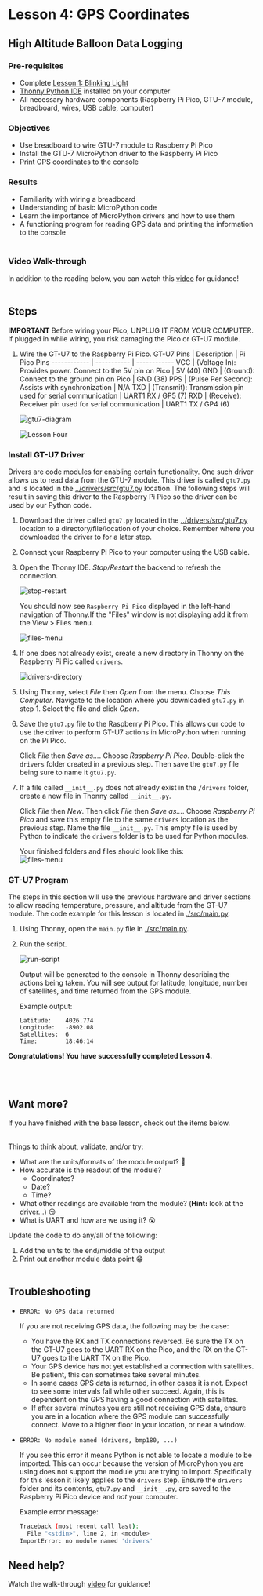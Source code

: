 # Lesson 4: GPS Coordinates

## High Altitude Balloon Data Logging

### Pre-requisites
* Complete [Lesson 1: Blinking Light](../lesson1/README.md)
* [Thonny Python IDE](https://thonny.org/) installed on your computer
* All necessary hardware components (Raspberry Pi Pico, GTU-7 module, breadboard, wires, USB cable, computer)

### Objectives
* Use breadboard to wire GTU-7 module to Raspberry Pi Pico
* Install the GTU-7 MicroPython driver to the Raspberry Pi Pico
* Print GPS coordinates to the console

### Results
* Familiarity with wiring a breadboard
* Understanding of basic MicroPython code
* Learn the importance of MicroPython drivers and how to use them
* A functioning program for reading GPS data and printing the information to the console<br><br>

### Video Walk-through
In addition to the reading below, you can watch this [video](videos/Lesson4.mp4?raw=true) for guidance!
<br><br>

## Steps

  **IMPORTANT** Before wiring your Pico, UNPLUG IT FROM YOUR COMPUTER. If plugged in while wiring, you risk damaging the Pico or GT-U7 module.

1. Wire the GT-U7 to the Raspberry Pi Pico.
    GT-U7 Pins | Description | Pi Pico Pins
    ------------ | ----------- | ------------
    VCC          | (Voltage In): Provides power. Connect to the 5V pin on Pico | 5V (40)
    GND          | (Ground): Connect to the ground pin on Pico | GND (38)
    PPS          | (Pulse Per Second): Assists with synchronization | N/A
    TXD          | (Transmit): Transmission pin used for serial communication | UART1 RX / GP5 (7)
    RXD          | (Receive): Receiver pin used for serial communication | UART1 TX / GP4 (6)

    ![gtu7-diagram](./docs/images/pi-pico-gtu7.png)

    ![Lesson Four](./docs/images/WireUp.jpg)

### Install GT-U7 Driver

Drivers are code modules for enabling certain functionality. One such driver allows us to read data from the GTU-7 module. This driver is called `gtu7.py` and is located in the [../drivers/src/gtu7.py](../drivers/src/gtu7.py) location. The following steps will result in saving this driver to the Raspberry Pi Pico so the driver can be used by our Python code.

1. Download the driver called `gtu7.py` located in the [../drivers/src/gtu7.py](../drivers/src/gtu7.py) location to a directory/file/location of your choice. Remember where you downloaded the driver to for a later step.

1. Connect your Raspberry Pi Pico to your computer using the USB cable.

1. Open the Thonny IDE. _Stop/Restart_ the backend to refresh the connection.

    ![stop-restart](./docs/images/thonny-1.png)

    You should now see `Raspberry Pi Pico` displayed in the left-hand navigation of Thonny.If the "Files" window is not displaying add it from the View > Files menu.

    ![files-menu](./docs/images/FilesView.jpg)

1. If one does not already exist, create a new directory in Thonny on the Raspberry Pi Pic called `drivers`.
    
    ![drivers-directory](./docs/images/thonny-2.png)

1. Using Thonny, select _File_ then _Open_ from the menu. Choose _This Computer_. Navigate to the location where you downloaded `gtu7.py` in step 1. Select the file and click _Open_.

1. Save the `gtu7.py` file to the Raspberry Pi Pico. This allows our code to use the driver to perform GT-U7 actions in MicroPython when running on the Pi Pico. 

    Click _File_ then _Save as..._. Choose _Raspberry Pi Pico_. Double-click the `drivers` folder created in a previous step. Then save the `gtu7.py` file being sure to name it `gtu7.py`.

1. If a file called `__init__.py` does not already exist in the `/drivers` folder, create a new file in Thonny called `__init__.py`. 

    Click _File_ then _New_. Then click _File_ then _Save as..._. Choose _Raspberry Pi Pico_ and save this empty file to the same `drivers` location as the previous step. Name the file `__init__.py`. This empty file is used by Python to indicate the `drivers` folder is to be used for Python modules.

    Your finished folders and files should look like this:<br>
    ![files-menu](./docs/images/FinishedFiles.png)

### GT-U7 Program

The steps in this section will use the previous hardware and driver sections to allow reading temperature, pressure, and altitude from the GT-U7 module. The code example for this lesson is located in [./src/main.py](./src/main.py).

1. Using Thonny, open the `main.py` file in [./src/main.py](./src/main.py).

1. Run the script.

    ![run-script](./docs/images/thonny-3.png)

    Output will be generated to the console in Thonny describing the actions being taken. You will see output for latitude, longitude, number of satellites, and time returned from the GPS module.

    Example output:

    ```
    Latitude: 	 4026.774
    Longitude: 	 -8902.08
    Satellites:  6
    Time:		 18:46:14
    ```

**Congratulations! You have successfully completed Lesson 4.**

<br><br>

## Want more?
If you have finished with the base lesson, check out the items below.
<br><br>

Things to think about, validate, and/or try:
* What are the units/formats of the module output? 🤔
* How accurate is the readout of the module? 
    * Coordinates?
    * Date?
    * Time?
* What other readings are available from the module? (**Hint:** look at the driver...) 😏
* What is UART and how are we using it? 😵

Update the code to do any/all of the following:
1. Add the units to the end/middle of the output
1. Print out another module data point 😁
<br><br>

## Troubleshooting

* `ERROR: No GPS data returned`

  If you are not receiving GPS data, the following may be the case:

  * You have the RX and TX connections reversed. Be sure the TX on the GT-U7 goes to the UART RX on the Pico, and the RX on the GT-U7 goes to the UART TX on the Pico.
  * Your GPS device has not yet established a connection with satellites. Be patient, this can sometimes take several minutes.
  * In some cases GPS data is returned, in other cases it is not. Expect to see some intervals fail while other succeed. Again, this is dependent on the GPS having a good connection with satellites.
  * If after several minutes you are still not receiving GPS data, ensure you are in a location where the GPS module can successfully connect. Move to a higher floor in your location, or near a window.

* `ERROR: No module named (drivers, bmp180, ...)`
    
    If you see this error it means Python is not able to locate a module to be imported. This can occur because the version of MicroPyhon you are using does not support the module you are trying to import. Specifically for this lesson it likely applies to the `drivers` step. Ensure the `drivers` folder and its contents, `gtu7.py` and `__init__.py`, are saved to the Raspberry Pi Pico device and _not_ your computer.

    Example error message:
    ```sh
    Traceback (most recent call last):
      File "<stdin>", line 2, in <module>
    ImportError: no module named 'drivers'
    ```

## Need help?
Watch the walk-through [video](./docs/videos/Lesson4.mp4?raw=true) for guidance!
